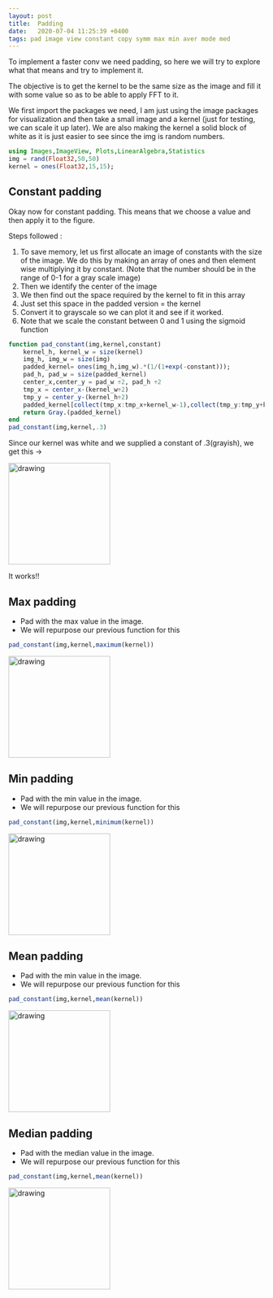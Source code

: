```yaml
---
layout: post
title:  Padding
date:   2020-07-04 11:25:39 +0400
tags: pad image view constant copy symm max min aver mode med
---
```


To implement a faster conv we need padding, so here we will try to explore what that means and try to implement it.

The objective is to get the kernel to be the same size as the image and fill it with some value so as to be able to apply FFT to it.

We first import the packages we need, I am just using the image packages for visualization and then take a small image and a kernel (just for testing, we can scale it up later). 
We are also making the kernel a solid block of white as it is just easier to see since the img is random numbers.

```julia
using Images,ImageView, Plots,LinearAlgebra,Statistics
img = rand(Float32,50,50)
kernel = ones(Float32,15,15);
```
## Constant padding
Okay now for constant padding. This means that we choose a value and then apply it to the figure.

Steps followed : 
1. To save memory, let us first allocate an image of constants with the size of the image. We do this by making an array of ones and then element wise multiplying it by constant. (Note that the number should be in the range of 0-1 for a gray scale image)
2. Then we identify the center of the image
3. We then find out the space required by the kernel to fit in this array
4. Just set this space in the padded version = the kernel
5. Convert it to grayscale so we can plot it and see if it worked.
6. Note that we scale the constant between 0 and 1 using the sigmoid function
   
```julia
function pad_constant(img,kernel,constant)
    kernel_h, kernel_w = size(kernel)
    img_h, img_w = size(img)
    padded_kernel= ones(img_h,img_w).*(1/(1+exp(-constant)));
    pad_h, pad_w = size(padded_kernel)
    center_x,center_y = pad_w ÷2, pad_h ÷2
    tmp_x = center_x-(kernel_w÷2)
    tmp_y = center_y-(kernel_h÷2)
    padded_kernel[collect(tmp_x:tmp_x+kernel_w-1),collect(tmp_y:tmp_y+kernel_h-1)] = kernel;
    return Gray.(padded_kernel)
end
pad_constant(img,kernel,.3)
```

Since our kernel was white and we supplied a constant of .3(grayish), we get this ->


<img src="{{site.baseurl}}/img/deconstrucImages/pad_const.png" alt="drawing" width="200"/>

It works!!

## Max padding 

- Pad with the max value in the image.
- We will repurpose our previous function for this

```julia
pad_constant(img,kernel,maximum(kernel))
```

<img src="{{site.baseurl}}/img/deconstrucImages/pad_max.png" alt="drawing" width="200"/>

## Min padding 

- Pad with the min value in the image.
- We will repurpose our previous function for this

```julia
pad_constant(img,kernel,minimum(kernel))
```

<img src="{{site.baseurl}}/img/deconstrucImages/pad_min.png" alt="drawing" width="200"/>

## Mean padding 

- Pad with the min value in the image.
- We will repurpose our previous function for this

```julia
pad_constant(img,kernel,mean(kernel))
```

<img src="{{site.baseurl}}/img/deconstrucImages/pad_mean.png" alt="drawing" width="200"/>

## Median padding

- Pad with the median value in the image.
- We will repurpose our previous function for this

```julia
pad_constant(img,kernel,mean(kernel))
```

<img src="{{site.baseurl}}/img/deconstrucImages/pad_median.png" alt="drawing" width="200"/>


